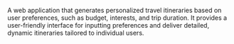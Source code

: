 A web application that generates personalized travel itineraries based on user preferences, such as budget, interests, and trip duration. It provides a user-friendly interface for inputting preferences and deliver detailed, dynamic itineraries tailored to individual users.
